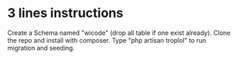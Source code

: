 <h1>3 lines instructions</h1>
Create a Schema named "wicode" (drop all table if one exist already).
Clone the repo and install with composer.
Type "php artisan troplol" to run migration and seeding.